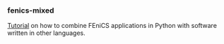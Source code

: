### fenics-mixed

[Tutorial](http://hplgit.github.io/fenics-mixed/doc/web/index.html) on how to combine FEniCS applications in Python with software written in other languages.

